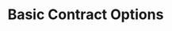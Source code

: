 ---
title: "Basic Contract Options"
subtitle: ""
# meta description
description: "This is meta description"
draft: false

basic:
  name : "Fixed price"
  icon : "fas fa-dollar-sign"
  services:
  - "Price defined in advance"
  - "Detailed software specifications required"
  - "Exact features specified from the start"
  - "Standard arhitecture"
  - "Fixed project requirements"
  - "Longer preparations"
  button:
    enable : true
    label : "Contact Us"
    link : "contact"
    
professional:
  name : "Time & Material"
  icon : "fas fa-user-clock"
  services:
  - "Pay by actual time spent"
  - "Detailed vision not necessary"
  - "Dynamic project requirements"
  - "Agile develpment"
  - "Flexibility for direction changes"
  - "Less time planning beforehand"
  - "Faster project start"
  - "More control over project"
  button:
    enable : true
    label : "Contact Us"
    link : "contact"
    
business:
  name : "Dedicated Developer"
  icon : "fas fa-user-tie"
  services:
  - "Secured professional"
  - "Great for long-term projects"
  - "Changing requirements"
  - "Maintenance"
  - "Connected to client's team"
  - "Part-Time or Full-Time"
  button:
    enable : true
    label : "Contact Us"
    link : "contact"

call_to_action:
  enable : true
  title : "Had something<br> else in mind?"
  image : "images/cta.svg"
  content : "We are flexible towards your business processes and requirements. If the contract options above don’t fit what you’re looking for, you can suggest your own."
  button:
    enable : true
    label : "Contact Us"
    link : "contact"
---